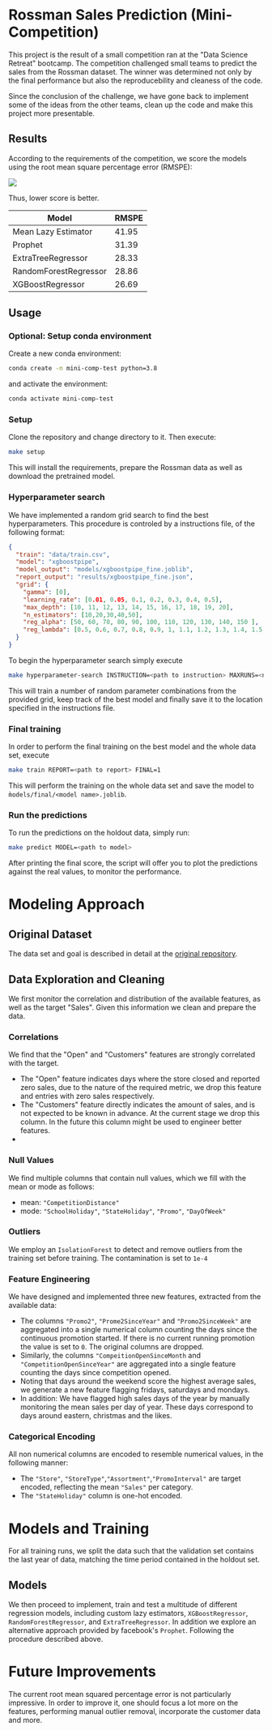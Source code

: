 # Rossman Sales Prediction (Mini-Competition)

This project is the result of a small competition ran at the "Data Science Retreat" bootcamp. The competition challenged small teams to predict the sales from the Rossman dataset. The winner was determined not only by the final performance but also the reproducebility and cleaness of the code.

Since the conclusion of the challenge, we have gone back to implement some of the ideas from the other teams, clean up the code and make this project more presentable.

## Results
According to the requirements of the competition, we score the models using the root mean square percentage error (RMSPE):

![](./assets/rmspe.png)

Thus, lower score is better.

|Model   | RMSPE   |
|---|---|
|Mean Lazy Estimator| 41.95|
|Prophet|31.39|
|ExtraTreeRegressor| 28.33|
|RandomForestRegressor| 28.86|
|XGBoostRegressor| 26.69 |

## Usage
### Optional: Setup conda environment
Create a new conda environment:
```bash
conda create -n mini-comp-test python=3.8
```
and activate the environment:
```bash
conda activate mini-comp-test
```
### Setup
Clone the repository and change directory to it. Then execute:
```bash
make setup
```
This will install the requirements, prepare the Rossman data as well as download the pretrained model.

### Hyperparameter search
We have implemented a random grid search to find the best hyperparameters.
This procedure is controled by a instructions file, of the following format:

```json
{
  "train": "data/train.csv",
  "model": "xgboostpipe",
  "model_output": "models/xgboostpipe_fine.joblib",
  "report_output": "results/xgboostpipe_fine.json",
  "grid": {
    "gamma": [0],
    "learning_rate": [0.01, 0.05, 0.1, 0.2, 0.3, 0.4, 0.5],
    "max_depth": [10, 11, 12, 13, 14, 15, 16, 17, 18, 19, 20],
    "n_estimators": [10,20,30,40,50],
    "reg_alpha": [50, 60, 70, 80, 90, 100, 110, 120, 130, 140, 150 ],
    "reg_lambda": [0.5, 0.6, 0.7, 0.8, 0.9, 1, 1.1, 1.2, 1.3, 1.4, 1.5]
  }
}
```

To begin the hyperparameter search simply execute

```bash
make hyperparameter-search INSTRUCTION=<path to instruction> MAXRUNS=<number of max runs>
```

This will train a number of random parameter combinations from the provided grid, keep track of the best model and finally save it to the location specified in the instructions file.

### Final training
In order to perform the final training on the best model and the whole data set, execute

```bash
make train REPORT=<path to report> FINAL=1
```

This will perform the training on the whole data set and save the model to ```m̀odels/final/<model name>.joblib```.

### Run the predictions
To run the predictions on the holdout data, simply run:
```bash
make predict MODEL=<path to model>
```
After printing the final score, the script will offer you to plot the predictions against the real values, to monitor the performance.

# Modeling Approach
## Original Dataset
The data set and goal is described in detail at the [original repository](https://github.com/ADGEfficiency/minicomp-rossman).
## Data Exploration and Cleaning
We first monitor the correlation and distribution of the available features, as well as the target "Sales". Given this information we clean and prepare the data.

### Correlations
We find that the "Open" and "Customers" features are strongly correlated with the target.
- The "Open" feature indicates days where the store closed and reported zero sales, due to the nature of the required metric, we drop this feature and entries with zero sales respectively.
- The "Customers" feature directly indicates the amount of sales, and is not expected to be known in advance. At the current stage we drop this column. In the future this column might be used to engineer better features.
- 
### Null Values
We find multiple columns that contain null values, which we fill with the mean or mode as follows:
- mean: ``"CompetitionDistance"``
- mode: ``"SchoolHoliday"``, ``"StateHoliday"``, ``"Promo"``, ``"DayOfWeek"``

### Outliers
We employ an ``IsolationForest`` to detect and remove outliers from the training set before training. The contamination is set to ``1e-4``

### Feature Engineering
We have designed and implemented three new features, extracted from the available data:
- The columns ``"Promo2"``, ``"Prome2SinceYear"`` and ``"Promo2SinceWeek"`` are aggregated into a single numerical column counting the days since the continuous promotion started. If there is no current running promotion the value is set to ``0``. The original columns are dropped.
- Similarly, the columns ``"CompeitionOpenSinceMonth`` and ``"CompetitionOpenSinceYear"`` are aggregated into a single feature counting the days since competition opened.
- Noting that days around the weekend score the highest average sales, we generate a new feature flagging fridays, saturdays and mondays.
- In addition: We have flagged high sales days of the year by manually monitoring the mean sales per day of year. These days correspond to days around eastern, christmas and the likes.

### Categorical Encoding
All non numerical columns are encoded to resemble numerical values, in the following manner:
- The ``"Store"``, ``"StoreType"``,``"Assortment"``,``"PromoInterval"`` are target encoded, reflecting the mean ``"Sales"`` per category.
- The ``"StateHoliday"`` column is one-hot encoded.

# Models and Training
For all training runs, we split the data such that the validation set contains the last year of data, matching the time period contained in the holdout set.

## Models
We then proceed to implement, train and test a multitude of different regression models, including custom lazy estimators, ``XGBoostRegressor``, ``RandomForestRegressor``, and ``ExtraTreeRegressor``. In addition we explore an alternative approach provided by facebook's ``Prophet``.
Following the procedure described above.

# Future Improvements
The current root mean squared percentage error is not particularly impressive. In order to improve it, one should focus a lot more on the features, performing manual outlier removal, incorporate the customer data and more.
